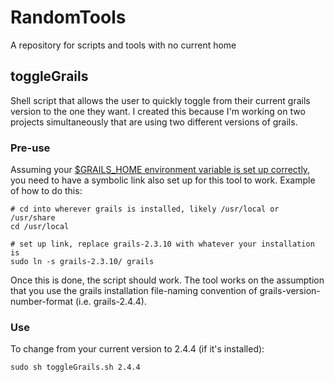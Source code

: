 # RandomTools
A repository for scripts and tools with no current home

## toggleGrails
Shell script that allows the user to quickly toggle from their current grails version 
to the one they want. I created this because I'm working on two projects simultaneously that
are using two different versions of grails. 

### Pre-use
Assuming your [$GRAILS_HOME environment variable is set up correctly](https://stackoverflow.com/questions/7413061/setting-environment-variables), you need
to have a symbolic link also set up for this tool to work. Example of how to do this:
```shell
# cd into wherever grails is installed, likely /usr/local or /usr/share
cd /usr/local

# set up link, replace grails-2.3.10 with whatever your installation is
sudo ln -s grails-2.3.10/ grails
```

Once this is done, the script should work. The tool works on the assumption that you use the 
grails installation file-naming convention of grails-version-number-format (i.e. grails-2.4.4).

### Use
To change from your current version to 2.4.4 (if it's installed): 
```shell
sudo sh toggleGrails.sh 2.4.4
```
